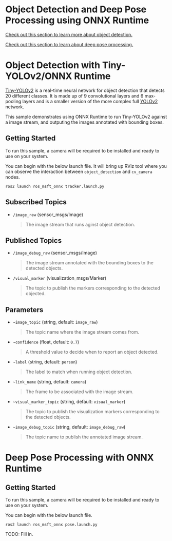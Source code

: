 # Object Detection and Deep Pose Processing using ONNX Runtime
[Check out this section to learn more about object detection.](#object-detection-with-tiny\-YOLOv2/ONNX-Runtime) 

[Check out this section to learn about deep pose processing.](#deep-pose-processing-with-oNNX-runtime)

# Object Detection with Tiny-YOLOv2/ONNX Runtime

[Tiny-YOLOv2](https://github.com/onnx/models/tree/master/vision/object_detection_segmentation/tiny-yolov2) is a real-time neural network for object detection that detects 20 different classes. It is made up of 9 convolutional layers and 6 max-pooling layers and is a smaller version of the more complex full [YOLOv2](https://pjreddie.com/darknet/yolov2/) network.

This sample demonstrates using ONNX Runtime to run Tiny-YOLOv2 against a image stream, and outputing the images annotated with bounding boxes.

## Getting Started

To run this sample, a camera will be required to be installed and ready to use on your system.

You can begin with the below launch file. It will bring up RViz tool where you can observe the interaction between `object_detection` and `cv_camera` nodes.

```Batchfile
ros2 launch ros_msft_onnx tracker.launch.py
```

## Subscribed Topics

  * `/image_raw` (sensor_msgs/Image)
    > The image stream that runs aginst object detection.

## Published Topics

  * `/image_debug_raw` (sensor_msgs/Image)
    > The image stream annotated with the bounding boxes to the detected objects.

  * `/visual_marker` (visualization_msgs/Marker)
    > The topic to publish the markers corresponding to the detected objected.

## Parameters

  * `~image_topic` (string, default: `image_raw`)
    > The topic name where the image stream comes from.

  * `~confidence` (float, default: `0.7`)
    > A threshold value to decide when to report an object detected.

  * `~label` (string, default: `person`)
    > The label to match when running object detection. 

  * `~link_name` (string, default: `camera`)
    > The frame to be associated with the image stream. 

  * `~visual_marker_topic` (string, default: `visual_marker`)
    > The topic to publish the visualization markers corresponding to the detected objects.

  * `~image_debug_topic` (string, default: `image_debug_raw`)
    > The topic name to publish the annotated image stream.

# Deep Pose Processing with ONNX Runtime

## Getting Started

To run this sample, a camera will be required to be installed and ready to use on your system.

You can begin with the below launch file.

```Batchfile
ros2 launch ros_msft_onnx pose.launch.py
```
TODO: Fill in.
